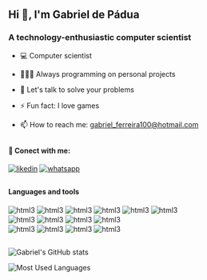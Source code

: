 ## Hi 👋, I'm Gabriel de Pádua

### A technology-enthusiastic computer scientist

- 💻 Computer scientist

- 🧑🏾‍💻 Always programming on personal projects

- 💬 Let's talk to solve your problems

- ⚡ Fun fact: I love games

- 📫 How to reach me: gabriel_ferreira100@hotmail.com  

##
#### 🔗 Conect with me:  

[![likedin](https://img.shields.io/badge/LinkedIn-0077B5?style=for-the-badge&logo=linkedin&logoColor=white)](https://www.linkedin.com/in/gabriel-de-pádua-cdc) 
[![whatsapp](https://img.shields.io/badge/WhatsApp-25D366?style=for-the-badge&logo=whatsapp&logoColor=white)](https://wa.me/553198599682)


##
####  Languages and tools 
<div style = "display: incline_block">
<img align = "center" alt="html3" src = "https://img.shields.io/badge/C-00599C?style=for-the-badge&logo=c&logoColor=white" />
<img align = "center" alt="html3" src = "https://img.shields.io/badge/Java-ED8B00?style=for-the-badge&logo=openjdk&logoColor=white" />
<img align = "center" alt="html3" src = "https://img.shields.io/badge/Python-3776AB?style=for-the-badge&logo=python&logoColor=white" />
<img align = "center" alt="html3" src = "https://img.shields.io/badge/GitHub-100000?style=for-the-badge&logo=github&logoColor=white" />
<img align = "center" alt="html3" src = "https://img.shields.io/badge/GIT-E44C30?style=for-the-badge&logo=git&logoColor=white" />
<img align = "center" alt="html3" src = "https://img.shields.io/badge/MySQL-00000F?style=for-the-badge&logo=mysql&logoColor=white" />
<br/>
<img align = "center" alt="html3" src = "https://img.shields.io/badge/Markdown-000000?style=for-the-badge&logo=markdown&logoColor=white" /> 
<img align = "center" alt="html3" src = "https://img.shields.io/badge/HTML5-E34F26?style=for-the-badge&logo=html5&logoColor=white" />
<img align = "center" alt="html3" src = "https://img.shields.io/badge/CSS3-1572B6?style=for-the-badge&logo=css3&logoColor=white" />
<img align = "center" alt="html3" src = "https://img.shields.io/badge/JavaScript-323330?style=for-the-badge&logo=javascript&logoColor=F7DF1E" />
<br/>
<img align = "center" alt="html3" src = "https://img.shields.io/badge/Microsoft_Office-D83B01?style=for-the-badge&logo=microsoft-office&logoColor=white" />
<img align = "center" alt="html3" src = "https://img.shields.io/badge/Ubuntu-E95420?style=for-the-badge&logo=ubuntu&logoColor=white" />
<img align = "center" alt="html3" src = "https://img.shields.io/badge/Windows-0078D6?style=for-the-badge&logo=windows&logoColor=white" />
<img align = "center" alt="html3" src = "https://img.shields.io/badge/Linux-FCC624?style=for-the-badge&logo=linux&logoColor=black" />
<br/>
</div>

## 

![Gabriel's GitHub stats](https://github-readme-stats.vercel.app/api?username=deyrik&show_icons=true&theme=dracula)

![Most Used Languages](https://github-readme-stats.vercel.app/api/top-langs/?username=deyrik&layout=compact&langs_count=8&theme=dracula)



<!--

cobrinha- nao esta funcionando 

![snake gif](https://github.com/deyrik/deyrik/blob/output/github-contribution-grid-snake.svg)


## servem para criar uma linha que separa 


 -->







 

